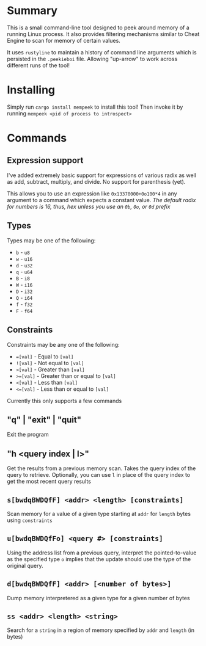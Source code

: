 # Summary

This is a small command-line tool designed to peek around memory of a running
Linux process. It also provides filtering mechanisms similar to Cheat Engine
to scan for memory of certain values.

It uses `rustyline` to maintain a history of command line arguments which is
persisted in the `.peekieboi` file. Allowing "up-arrow" to work across
different runs of the tool!

# Installing

Simply run `cargo install mempeek` to install this tool! Then invoke it by
running `mempeek <pid of process to introspect>`

# Commands

## Expression support

I've added extremely basic support for expressions of various radix as well as
add, subtract, multiply, and divide. No support for parenthesis (yet).

This allows you to use an expression like `0x13370000+0o100*4` in any argument
to a command which expects a constant value. _The default radix for numbers
is 16, thus, hex unless you use an `0b`, `0o`, or `0d` prefix_

## Types

Types may be one of the following:

- `b` - `u8`
- `w` - `u16`
- `d` - `u32`
- `q` - `u64`
- `B` - `i8`
- `W` - `i16`
- `D` - `i32`
- `Q` - `i64`
- `f` - `f32`
- `F` - `f64`

## Constraints

Constraints may be any one of the following:

- `=[val]`  - Equal to `[val]`
- `![val]`  - Not equal to `[val]`
- `>[val]`  - Greater than `[val]`
- `>=[val]` - Greater than or equal to `[val]`
- `<[val]`  - Less than `[val]`
- `<=[val]` - Less than or equal to `[val]`

Currently this only supports a few commands

## "q" | "exit" | "quit"

Exit the program

## "h <query index | l>"

Get the results from a previous memory scan. Takes the query index of the query
to retrieve. Optionally, you can use `l` in place of the query index to get the
most recent query results

## `s[bwdqBWDQfF] <addr> <length> [constraints]`

Scan memory for a value of a given type starting at `addr` for `length` bytes
using `constraints`

## `u[bwdqBWDQfFo] <query #> [constraints]`

Using the address list from a previous query, interpret the pointed-to-value as
the specified type `o` implies that the update should use the type of the
original query.

## `d[bwdqBWDQfF] <addr> [<number of bytes>]`

Dump memory interpretered as a given type for a given number of bytes

## `ss <addr> <length> <string>`

Search for a `string` in a region of memory specified by `addr` and `length` (in bytes)

